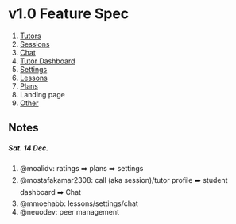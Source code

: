 # v1.0 Feature Spec

1. [Tutors](./tutors.md)
2. [Sessions](./session.md)
3. [Chat](./chat.md)
4. [Tutor Dashboard](./tutor-dashboard.md)
5. [Settings](./settings.md)
6. [Lessons](./lessons.md)
7. [Plans](./plans.md)
8. Landing page
9. [Other](./other.md)

## Notes

##### Sat. 14 Dec.

1. @moalidv: ratings ➡️ plans ➡️ settings
2. @mostafakamar2308: call (aka session)/tutor profile ➡️ student dashboard ➡️ Chat
3. @mmoehabb: lessons/settings/chat
4. @neuodev: peer management
